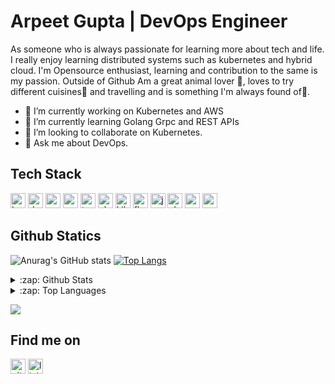 # Arpeet Gupta | DevOps Engineer
As someone who is always passionate for learning more about tech and life. I really enjoy learning distributed systems such as kubernetes and hybrid cloud. I'm Opensource enthusiast, learning and contribution to the same is my passion. Outside of Github Am a great animal lover 🐶, loves to try different cuisines🍜 and travelling and is something I'm always found of🚕.

- 🔭 I’m currently working on Kubernetes and AWS 
- 🌱 I’m currently learning Golang Grpc and REST APIs 
- 👯 I’m looking to collaborate on Kubernetes.
- 💬 Ask me about DevOps.

## Tech Stack
<img alt='kubernetes' height="24" width="24" src="https://cdn.jsdelivr.net/npm/simple-icons@v4/icons/kubernetes.svg" /> <img alt='docker' height="24" width="24" src="https://cdn.jsdelivr.net/npm/simple-icons@v4/icons/docker.svg" /> <img alt='go' height="24" width="24" src="https://cdn.jsdelivr.net/npm/simple-icons@v4/icons/go.svg" /> <img alt='aws' height="24" width="24" src="https://cdn.jsdelivr.net/npm/simple-icons@v4/icons/amazonaws.svg" /> <img alt='terraform' height="24" width="24" src="https://cdn.jsdelivr.net/npm/simple-icons@v4/icons/terraform.svg" /> <img alt='elasticsearch' height="24" width="24" src="https://cdn.jsdelivr.net/npm/simple-icons@v4/icons/elastic.svg" /> <img alt='kibana' height="24" width="24" src="https://cdn.jsdelivr.net/npm/simple-icons@v4/icons/kibana.svg" /> <img alt='fluentd' height="24" width="24" src="https://cdn.jsdelivr.net/npm/simple-icons@v4/icons/fluentd.svg" /> <img alt='jenkins' height="24" width="24" src="https://cdn.jsdelivr.net/npm/simple-icons@v4/icons/jenkins.svg" /> <img alt='cloudflare' height="24" width="24" src="https://cdn.jsdelivr.net/npm/simple-icons@v4/icons/cloudflare.svg" /> <img alt='prometheus' height="24" width="24" src="https://cdn.jsdelivr.net/npm/simple-icons@v4/icons/prometheus.svg" /> <img alt='grafana' height="24" width="24" src="https://cdn.jsdelivr.net/npm/simple-icons@v4/icons/grafana.svg" />

## Github Statics
![Anurag's GitHub stats](https://github-readme-stats.vercel.app/api?username=Arpeet-gupta&show_icons=true&theme=radical&count_private=true) [![Top Langs](https://github-readme-stats.vercel.app/api/top-langs/?username=Arpeet-gupta)](https://github.com/anuraghazra/github-readme-stats)

<details>
  <summary>:zap: Github Stats </summary>
   
   ![Anurag's GitHub stats](https://github-readme-stats.vercel.app/api?username=Arpeet-gupta&show_icons=true&theme=radical&count_private=true) 
 
</details>

<details>
   
  <summary>:zap: Top Languages </summary>
  
   [![Top Langs](https://github-readme-stats.vercel.app/api/top-langs/?username=Arpeet-gupta)](https://github.com/anuraghazra/github-readme-stats)
  
</details>

![](https://komarev.com/ghpvc/?username=Arpeet-gupta&style=plastic&label=PROFILE+VIEWS&color=green)

## Find me on
[<img src='https://cdn.jsdelivr.net/npm/simple-icons@3.0.1/icons/github.svg' alt='github' height="24" width="24">](https://github.com/Arpeet-gupta)  [<img src='https://cdn.jsdelivr.net/npm/simple-icons@3.0.1/icons/linkedin.svg' alt='linkedin' height="24" width="24">](https://www.linkedin.com/in/linkedin.com/in/arpit-gupta-060674164/) 
